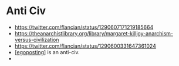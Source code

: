 # Anti Civ
- https://twitter.com/flancian/status/1290607171219185664
- https://theanarchistlibrary.org/library/margaret-killjoy-anarchism-versus-civilization
- https://twitter.com/flancian/status/1290600331647361024
- [[egoposting]] is an anti-civ.
- 

[//begin]: # "Autogenerated link references for markdown compatibility"
[egoposting]: egoposting "Egoposting"
[//end]: # "Autogenerated link references"